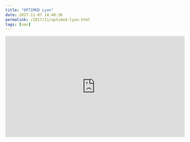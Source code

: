 ```yaml
---
title: "OPTIMOD Lyon"
date: 2017-11-07 14:48:36
permalink: /2017/11/optimod-lyon.html
tags: [nan]
---
```


<iframe width="560" height="315" src="https://www.youtube.com/embed/UUmhNzQnnHg" frameborder="0" allowfullscreen></iframe>
